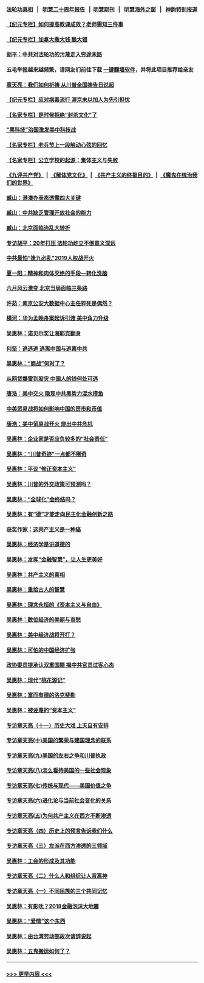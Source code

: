 #### [法轮功真相](https://github.com/gfw-breaker/truth/blob/master/README.md?t=0) &nbsp;&nbsp;|&nbsp;&nbsp; [明慧二十周年报告](https://github.com/gfw-breaker/mh-reports/blob/master/README.md?t=0) &nbsp;&nbsp;|&nbsp;&nbsp;[明慧期刊](https://github.com/gfw-breaker/mh-qikan) &nbsp;&nbsp;|&nbsp;&nbsp; [明慧海外之窗](https://github.com/gfw-breaker/mh-news/blob/master/README.md?t=0) &nbsp;&nbsp;|&nbsp;&nbsp; [神韵特别报道](https://github.com/gfw-breaker/mh-news/blob/master/shenyun.md?t=0)
#### [【纪元专栏】如何提高教课成效？老师需知三件事](../pages/nsc423/n12417848.md?t=06141052) 
#### [【纪元专栏】加拿大撒大钱 酿大错](../pages/nsc423/n12406564.md?t=06141052) 
#### [胡平：中共对法轮功的污蔑走入穷途末路](../pages/nsc423/n12266737.md?t=06141052) 
#### 五毛举报越来越频繁，请网友们前往下载 [一键翻墙软件](https://github.com/gfw-breaker/ssr-accounts)，并将此项目推荐给亲友
#### [章天亮：我们如何祈祷 从川普全国祷告日说起](../pages/nsc423/n11944627.md?t=06141052) 
#### [【纪元专栏】应对病毒流行 渥京未以加人为先引担忧](../pages/nsc423/n11875714.md?t=06141052) 
#### [【名家专栏】是时候拒绝“封杀文化”了](../pages/nsc423/n11814093.md?t=06141052) 
#### [“黑科技”治国激发美中科技战](../pages/nsc423/n11638056.md?t=06141052) 
#### [【名家专栏】老兵节上一段触动心弦的回忆](../pages/nsc423/n11646016.md?t=06141052) 
#### [【名家专栏】公立学校的起源：集体主义与失败](../pages/nsc423/n11601833.md?t=06141052) 
#### [《九评共产党》](https://github.com/begood0513/9ping.md/blob/master/README.md) &nbsp;|&nbsp; [《解体党文化》](../../../../jtdwh.md/blob/master/README.md)  &nbsp;|&nbsp; [《共产主义的终极目的》](../../../../gczydzjmd.md/blob/master/README.md) &nbsp;|&nbsp; [《魔鬼在统治我们的世界》](../../../../mgztzwmdsj.md/blob/master/README.md) 
#### [臧山：港澳办表态透露四大关键](../pages/nsc423/n11421628.md?t=06141052) 
#### [臧山：中共缺乏管理开放社会的能力](../pages/nsc423/n11407457.md?t=06141052) 
#### [臧山：北京面临治乱大转折](../pages/nsc423/n11406895.md?t=06141052) 
#### [专访胡平：20年打压 法轮功屹立不倒意义深远](../pages/nsc423/n11398800.md?t=06141052) 
#### [中共最怕“逢九必乱”2019人权战开火](../pages/nsc423/n11385248.md?t=06141052) 
#### [夏一阳：精神和肉体灭绝的手段—转化洗脑](../pages/nsc423/n11368250.md?t=06141052) 
#### [六月风云激变 北京当局面临三条路](../pages/nsc423/n11313668.md?t=06141052) 
#### [许茹：南京公安大数据中心主任猝死是偶然？](../pages/nsc423/n11064744.md?t=06141052) 
#### [横河：华为孟晚舟案起诉引渡 美中角力升级](../pages/nsc423/n11027230.md?t=06141052) 
#### [吴惠林：诺贝尔奖让海耶克翻身](../pages/nsc423/n10890049.md?t=06141052) 
#### [何坚：逃逃逃 逃离中国与逃离中共](../pages/nsc423/n10592891.md?t=06141052) 
#### [吴惠林：“商战”何时了？](../pages/nsc423/n10573558.md?t=06141052) 
#### [从网贷爆雷到股灾 中国人的钱何处可逃](../pages/nsc423/n10572800.md?t=06141052) 
#### [唐浩：美中交火 隐现中共黑势力混水摸鱼](../pages/nsc423/n10544040.md?t=06141052) 
#### [中美贸易战将如何影响中国的房市和币值](../pages/nsc423/n10543697.md?t=06141052) 
#### [唐浩：美中贸易战开火 烧出中共危机](../pages/nsc423/n10540126.md?t=06141052) 
#### [吴惠林：企业家是否应负较多的“社会责任”](../pages/nsc423/n10535022.md?t=06141052) 
#### [吴惠林：“川普奇迹”一点都不稀奇](../pages/nsc423/n10512808.md?t=06141052) 
#### [吴惠林：平议“修正资本主义”](../pages/nsc423/n10495724.md?t=06141052) 
#### [吴惠林：川普的外交政策可预测吗？](../pages/nsc423/n10462387.md?t=06141052) 
#### [吴惠林：“全球化”会终结吗？](../pages/nsc423/n10452838.md?t=06141052) 
#### [吴惠林：有“德”才能走向民主化金融创新之路](../pages/nsc423/n10432292.md?t=06141052) 
#### [获奖作家：这共产主义是一种癌](../pages/nsc423/n10431541.md?t=06141052) 
#### [吴惠林：经济学是讲道德的](../pages/nsc423/n10398014.md?t=06141052) 
#### [吴惠林：发挥“金融智慧”，让人生更美好](../pages/nsc423/n10375019.md?t=06141052) 
#### [吴惠林：共产主义的真相](../pages/nsc423/n10351394.md?t=06141052) 
#### [吴惠林：重拾古人的智慧](../pages/nsc423/n10337691.md?t=06141052) 
#### [吴惠林：理念永恒的《资本主义与自由》](../pages/nsc423/n10316274.md?t=06141052) 
#### [吴惠林：数位经济的美丽与哀愁](../pages/nsc423/n10292946.md?t=06141052) 
#### [吴惠林：美中经济战将开打？](../pages/nsc423/n10258825.md?t=06141052) 
#### [吴惠林：可怕的中国经济扩张](../pages/nsc423/n10219147.md?t=06141052) 
#### [政协委员提承认双重国籍 揭中共官员过客心态](../pages/nsc423/n10208809.md?t=06141052) 
#### [吴惠林：现代“桃花源记”](../pages/nsc423/n10185234.md?t=06141052) 
#### [吴惠林：富而有德的洛克斐勒](../pages/nsc423/n10142264.md?t=06141052) 
#### [吴惠林：被诬蔑的“资本主义”](../pages/nsc423/n10124816.md?t=06141052) 
#### [专访章天亮（十一）历史大戏 上天自有安排](../pages/nsc423/n10094905.md?t=06141052) 
#### [专访章天亮(十)美国的繁荣与建国理念的联系](../pages/nsc423/n10094899.md?t=06141052) 
#### [专访章天亮(九)美国的左右之争和川普执政](../pages/nsc423/n10094889.md?t=06141052) 
#### [专访章天亮(八)怎么看待美国的一些社会现象](../pages/nsc423/n10094857.md?t=06141052) 
#### [专访章天亮(七)传统与现代——美国价值之争](../pages/nsc423/n10093140.md?t=06141052) 
#### [专访章天亮(六)进化论与当前社会变化的关系](../pages/nsc423/n10092036.md?t=06141052) 
#### [专访章天亮(五)为何共产主义在西方不断渗透](../pages/nsc423/n10083620.md?t=06141052) 
#### [专访章天亮（四）历史上的预言告诉我们什么](../pages/nsc423/n10083606.md?t=06141052) 
#### [专访章天亮（三）左派在西方渗透的三领域](../pages/nsc423/n10081115.md?t=06141052) 
#### [吴惠林：工会的形成及其功能](../pages/nsc423/n10080633.md?t=06141052) 
#### [专访章天亮（二）什么人和组织让人背离神](../pages/nsc423/n10076637.md?t=06141052) 
#### [专访章天亮（一）不同民族的三个共同记忆](../pages/nsc423/n10074188.md?t=06141052) 
#### [吴惠林：有影呒？2018金融泡沫大地震](../pages/nsc423/n10040534.md?t=06141052) 
#### [吴惠林：“爱情”这个东西](../pages/nsc423/n10019423.md?t=06141052) 
#### [吴惠林：由台湾劳动部政次请辞说起](../pages/nsc423/n9979679.md?t=06141052) 
#### [吴惠林：五鬼搬运如何了？](../pages/nsc423/n9925338.md?t=06141052) 

----
#### [ >>> 更早内容 <<< ](../indexes/nsc423-earlier.md)
